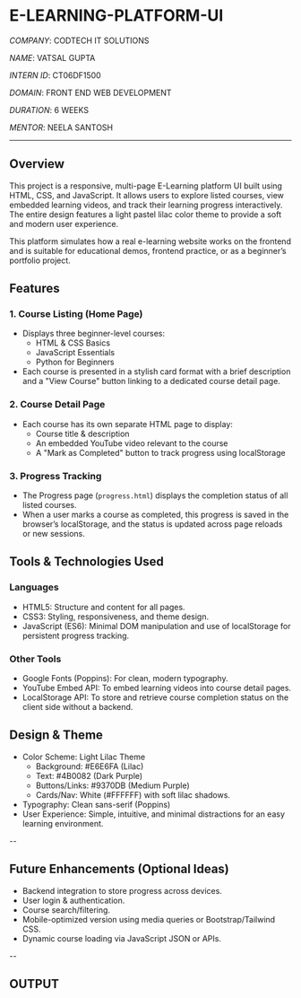 # E-LEARNING-PLATFORM-UI

*COMPANY*: CODTECH IT SOLUTIONS

*NAME*: VATSAL GUPTA

*INTERN ID*: CT06DF1500

*DOMAIN*: FRONT END WEB DEVELOPMENT

*DURATION*: 6 WEEKS

*MENTOR*: NEELA SANTOSH

---

## Overview

This project is a responsive, multi-page E-Learning platform UI built using HTML, CSS, and JavaScript. It allows users to explore listed courses, view embedded learning videos, and track their learning progress interactively. The entire design features a light pastel lilac color theme to provide a soft and modern user experience.

This platform simulates how a real e-learning website works on the frontend and is suitable for educational demos, frontend practice, or as a beginner’s portfolio project.

## Features

### 1. Course Listing (Home Page)
- Displays three beginner-level courses:
  - HTML & CSS Basics
  - JavaScript Essentials
  - Python for Beginners
- Each course is presented in a stylish card format with a brief description and a "View Course" button linking to a dedicated course detail page.

### 2. Course Detail Page
- Each course has its own separate HTML page to display:
  - Course title & description
  - An embedded YouTube video relevant to the course
  - A "Mark as Completed" button to track progress using localStorage

### 3. Progress Tracking
- The Progress page (`progress.html`) displays the completion status of all listed courses.
- When a user marks a course as completed, this progress is saved in the browser’s localStorage, and the status is updated across page reloads or new sessions.

## Tools & Technologies Used

### Languages
- HTML5: Structure and content for all pages.
- CSS3: Styling, responsiveness, and theme design.
- JavaScript (ES6): Minimal DOM manipulation and use of localStorage for persistent progress tracking.

### Other Tools
- Google Fonts (Poppins): For clean, modern typography.
- YouTube Embed API: To embed learning videos into course detail pages.
- LocalStorage API: To store and retrieve course completion status on the client side without a backend.

## Design & Theme

- Color Scheme: Light Lilac Theme
  - Background: #E6E6FA (Lilac)
  - Text: #4B0082 (Dark Purple)
  - Buttons/Links: #9370DB (Medium Purple)
  - Cards/Nav: White (#FFFFFF) with soft lilac shadows.
- Typography: Clean sans-serif (Poppins)
- User Experience: Simple, intuitive, and minimal distractions for an easy learning environment.

--

## Future Enhancements (Optional Ideas)

- Backend integration to store progress across devices.
- User login & authentication.
- Course search/filtering.
- Mobile-optimized version using media queries or Bootstrap/Tailwind CSS.
- Dynamic course loading via JavaScript JSON or APIs.

--

## OUTPUT



